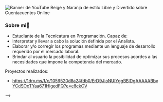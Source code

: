

 ![Banner de YouTube Beige y Naranja de estilo Libre y Divertido sobre Cuentacuentos Online](https://github.com/belenburgos20/belenburgos20/assets/167141409/c0414532-a2f6-42a1-9830-de08638dd630)

### Sobre mi👋
- Estudiante de la Tecnicatura en Programación.
Capaz de:
- Interpretar y llevar a cabo la solución definida por el Analista.
- Elaborar y/o corregir los programas mediante un lenguaje de desarrollo requerido por el mercado laboral.
- Brindar al usuario la posibilidad de optimizar sus procesos acordes a las necesidades que impone la competencia del mercado.

Proyectos realizados:
- https://1drv.ms/f/c/1056520d8a24fdb0/ErD9JIoNUlYggBBlDgAAAAABbvYCdSOoTYaa671HIgedFQ?e=e8ckCV

-->
